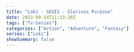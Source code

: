 ```yaml
---
title: "Loki - S01E1 - Glorious Purpose"
date: 2023-09-14T11:33:20Z
tags: ["Tv-Series"]
categories: ["Action", "Adventure", "Fantasy"]
series: ["Loki"]
showSummary: false
---
```


  <mux-player stream-type="on-demand"
  src="https://kp3d-my.sharepoint.com/personal/ryoo_kp3d_onmicrosoft_com/_layouts/15/download.aspx?share=EYkBoE5avClCgMP_2yZOIrUBBf3Z5En2anG_Oz4pG9iM3w" metadata-video-title="Loki - S01E1 - Glorious Purpose" prefer-playback="mse" controls>
  </mux-player>
  
  
  <script src="https://cdn.jsdelivr.net/npm/@mux/mux-player"></script>
  
   <script id="6PRgAsmJ4LrEH01Gp2Fg00869FB4oOC6SwOuoe5XpOZtY" type="application/ld+json">
 {
  "@context": "https://schema.org/",
  "@type": "VideoObject",
  "name": "Loki - S01E1 - Glorious Purpose",
  "contentUrl": "https://stream.mux.com/6PRgAsmJ4LrEH01Gp2Fg00869FB4oOC6SwOuoe5XpOZtY.m3u8?quality=auto",
  "thumbnailUrl": "https://www.themoviedb.org/t/p/original/rsXvPMXywgPPiylJHVL1q29x7J6.jpg?width=314&fit_mode=preserve&time=25",
  "uploadDate": "2023-09-14T11:33:20Z",
}

</script>

